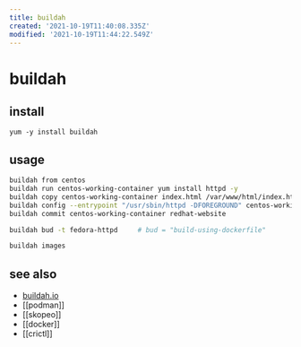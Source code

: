 ```yaml
---
title: buildah
created: '2021-10-19T11:40:08.335Z'
modified: '2021-10-19T11:44:22.549Z'
---
```


# buildah


## install

`yum -y install buildah`

## usage

```sh
buildah from centos
buildah run centos-working-container yum install httpd -y
buildah copy centos-working-container index.html /var/www/html/index.html
buildah config --entrypoint "/usr/sbin/httpd -DFOREGROUND" centos-working-container
buildah commit centos-working-container redhat-website

buildah bud -t fedora-httpd     # bud = "build-using-dockerfile"

buildah images
```

## see also

- [buildah.io](https://buildah.io/)
- [[podman]]
- [[skopeo]]
- [[docker]]
- [[crictl]]

